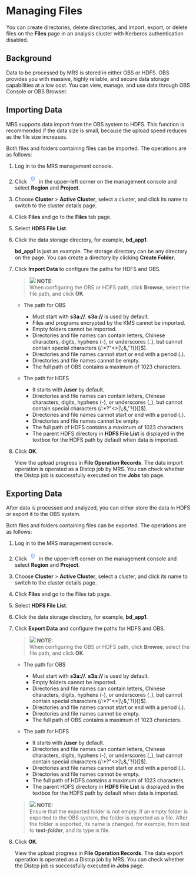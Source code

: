 # Managing Files<a name="EN-US_TOPIC_0125375754"></a>

You can create directories, delete directories, and import, export, or delete files on the  **Files**  page in an analysis cluster with Kerberos authentication disabled.

## Background<a name="s7f9d67568078498c844ac10ad72259dc"></a>

Data to be processed by MRS is stored in either OBS or HDFS. OBS provides you with massive, highly reliable, and secure data storage capabilities at a low cost. You can view, manage, and use data through OBS Console or OBS Browser.

## Importing Data<a name="sd440bbc37a254f4f9a8c05e976c10ae7"></a>

MRS supports data import from the OBS system to HDFS. This function is recommended if the data size is small, because the upload speed reduces as the file size increases.

Both files and folders containing files can be imported. The operations are as follows:

1.  Log in to the MRS management console.
2.  Click  ![](figures/dt_mrs_project_region_image01.png)  in the upper-left corner on the management console and select **Region** and **Project**.
3.  Choose  **Cluster**  \>  **Active Cluster**, select a cluster, and click its name to switch to the cluster details page.
4.  Click  **Files** and go to the **Files**  tab page.
5.  Select  **HDFS File List**.
6.  Click the data storage directory, for example,  **bd\_app1**.

    **bd\_app1** is just an example. The storage directory can be any directory on the page. You can create a directory by clicking **Create Folder**.

7.  Click  **Import Data**  to configure the paths for HDFS and OBS.

    >![](/images/icon-note.gif) **NOTE:**   
    >When configuring the OBS or HDFS path, click  **Browse**, select the file path, and click **OK**.  

    -   The path for OBS
        -   Must start with  **s3a://**. **s3a://**  is used by default.
        -   Files and programs encrypted by the KMS cannot be imported.
        -   Empty folders cannot be imported.
        -   Directories and file names can contain letters, Chinese characters, digits, hyphens \(-\), or underscores \(\_\), but cannot contain special characters \(/:\*?"<\>|\\;&,'\`!\{\}\[\]$\).
        -   Directories and file names cannot start or end with a period \(**.**\).
        -   Directories and file names cannot be empty.
        -   The full path of OBS contains a maximum of 1023 characters.

    -   The path for HDFS
        -   It starts with **/user**  by default.
        -   Directories and file names can contain letters, Chinese characters, digits, hyphens \(-\), or underscores \(\_\), but cannot contain special characters \(/:\*?"<\>|\\;&,'\`!\{\}\[\]$\).
        -   Directories and file names cannot start or end with a period \(**.**\).
        -   Directories and file names cannot be empty.
        -   The full path of HDFS contains a maximum of 1023 characters.
        -   The parent HDFS directory in  **HDFS File List**  is displayed in the textbox for the HDFS path by default when data is imported.

8.  Click  **OK**.

    View the upload progress in  **File Operation Records**. The data import operation is operated as a Distcp job by MRS. You can check whether the Distcp job is successfully executed on the **Jobs**  tab page.


## Exporting Data<a name="s5df850a66ea64b1db70ff4fcf02f9e4b"></a>

After data is processed and analyzed, you can either store the data in HDFS or export it to the OBS system.

Both files and folders containing files can be exported. The operations are as follows:

1.  Log in to the MRS management console.
2.  Click  ![](figures/dt_mrs_project_region_image01.png)  in the upper-left corner on the management console and select **Region** and **Project**.
3.  Choose  **Cluster**  \>  **Active Cluster**, select a cluster, and click its name to switch to the cluster details page.
4.  Click  **Files** and go to the Files tab page.
5.  Select  **HDFS File List**.
6.  Click the data storage directory, for example,  **bd\_app1**.
7.  Click  **Export Data**  and configure the paths for HDFS and OBS.

    >![](/images/icon-note.gif) **NOTE:**   
    >When configuring the OBS or HDFS path, click  **Browse**, select the file path, and click **OK**.  

    -   The path for OBS
        -   Must start with  **s3a://**. **s3a://**  is used by default.
        -   Empty folders cannot be imported.
        -   Directories and file names can contain letters, Chinese characters, digits, hyphens \(-\), or underscores \(\_\), but cannot contain special characters \(/:\*?"<\>|\\;&,'\`!\{\}\[\]$\).
        -   Directories and file names cannot start or end with a period \(**.**\).
        -   Directories and file names cannot be empty.
        -   The full path of OBS contains a maximum of 1023 characters.

    -   The path for HDFS
        -   It starts with **/user**  by default.
        -   Directories and file names can contain letters, Chinese characters, digits, hyphens \(-\), or underscores \(\_\), but cannot contain special characters \(/:\*?"<\>|\\;&,'\`!\{\}\[\]$\).
        -   Directories and file names cannot start or end with a period \(**.**\).
        -   Directories and file names cannot be empty.
        -   The full path of HDFS contains a maximum of 1023 characters.
        -   The parent HDFS directory in  **HDFS File List**  is displayed in the textbox for the HDFS path by default when data is imported.

    >![](/images/icon-note.gif) **NOTE:**   
    >Ensure that the exported folder is not empty. If an empty folder is exported to the OBS system, the folder is exported as a file. After the folder is exported, its name is changed, for example, from test to  **test-$folder$**, and its type is file.  

8.  Click  **OK**.

    View the upload progress in  **File Operation Records**. The data export operation is operated as a Distcp job by MRS. You can check whether the Distcp job is successfully executed in **Jobs**  page.


